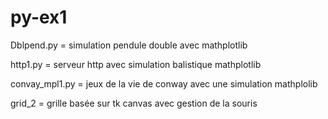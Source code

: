 # py-ex1


Dblpend.py     = simulation pendule double avec mathplotlib

http1.py       = serveur http avec simulation balistique mathplotlib

convay_mpl1.py = jeux de la vie de conway avec une simulation mathplolib

grid_2         = grille basée sur tk canvas avec gestion de la souris


